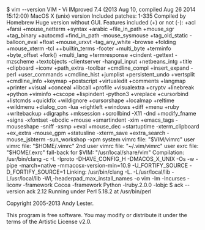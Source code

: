 $ vim --version
VIM - Vi IMproved 7.4 (2013 Aug 10, compiled Aug 26 2014 15:12:00)
MacOS X (unix) version
Included patches: 1-335
Compiled by Homebrew
Huge version without GUI.  Features included (+) or not (-):
+acl             +farsi           +mouse_netterm   +syntax
+arabic          +file_in_path    +mouse_sgr       +tag_binary
+autocmd         +find_in_path    -mouse_sysmouse  +tag_old_static
-balloon_eval    +float           +mouse_urxvt     -tag_any_white
-browse          +folding         +mouse_xterm     -tcl
++builtin_terms  -footer          +multi_byte      +terminfo
+byte_offset     +fork()          +multi_lang      +termresponse
+cindent         -gettext         -mzscheme        +textobjects
-clientserver    -hangul_input    +netbeans_intg   +title
+clipboard       +iconv           +path_extra      -toolbar
+cmdline_compl   +insert_expand   -perl            +user_commands
+cmdline_hist    +jumplist        +persistent_undo +vertsplit
+cmdline_info    +keymap          +postscript      +virtualedit
+comments        +langmap         +printer         +visual
+conceal         +libcall         +profile         +visualextra
+cryptv          +linebreak       +python          +viminfo
+cscope          +lispindent      -python3         +vreplace
+cursorbind      +listcmds        +quickfix        +wildignore
+cursorshape     +localmap        +reltime         +wildmenu
+dialog_con      -lua             +rightleft       +windows
+diff            +menu            +ruby            +writebackup
+digraphs        +mksession       +scrollbind      -X11
-dnd             +modify_fname    +signs           -xfontset
-ebcdic          +mouse           +smartindent     -xim
+emacs_tags      -mouseshape      -sniff           -xsmp
+eval            +mouse_dec       +startuptime     -xterm_clipboard
+ex_extra        -mouse_gpm       +statusline      -xterm_save
+extra_search    -mouse_jsbterm   -sun_workshop    -xpm
   system vimrc file: "$VIM/vimrc"
     user vimrc file: "$HOME/.vimrc"
 2nd user vimrc file: "~/.vim/vimrc"
      user exrc file: "$HOME/.exrc"
  fall-back for $VIM: "/usr/local/share/vim"
Compilation: /usr/bin/clang -c -I. -Iproto -DHAVE_CONFIG_H   -DMACOS_X_UNIX  -Os -w -pipe -march=native -mmacosx-version-min=10.9 -U_FORTIFY_SOURCE -D_FORTIFY_SOURCE=1
Linking: /usr/bin/clang   -L. -L/usr/local/lib -L/usr/local/lib -Wl,-headerpad_max_install_names -o vim        -lm  -lncurses -liconv -framework Cocoa    -framework Python   -lruby.2.0.0 -lobjc
$ ack --version
ack 2.12
Running under Perl 5.18.2 at /usr/bin/perl

Copyright 2005-2013 Andy Lester.

This program is free software.  You may modify or distribute it
under the terms of the Artistic License v2.0.
